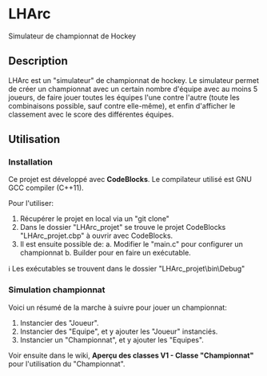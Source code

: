 # LHArc
Simulateur de championnat de Hockey

## Description
LHArc est un "simulateur" de championnat de hockey. Le simulateur permet de créer un championnat avec un certain nombre d'équipe avec au moins 5 joueurs, de faire jouer toutes les équipes l'une contre l'autre (toute les combinaisons possible, sauf contre elle-même), et enfin d'afficher le classement avec le score des différentes équipes.

## Utilisation
### Installation
Ce projet est développé avec **CodeBlocks**. Le compilateur utilisé est GNU GCC compiler (C++11).

Pour l'utiliser:
1. Récupérer le projet en local via un "git clone"
2. Dans le dossier "LHArc_projet" se trouve le projet CodeBlocks "LHArc_projet.cbp" à ouvrir avec CodeBlocks.
3. Il est ensuite possible de:
   a. Modifier le "main.c" pour configurer un championnat
   b. Builder pour en faire un exécutable.

:information_source: Les exécutables se trouvent dans le dossier "LHArc_projet\bin\Debug"

### Simulation championnat
Voici un résumé de la marche à suivre pour jouer un championnat:
1. Instancier des "Joueur".
2. Instancier des "Equipe", et y ajouter les "Joueur" instanciés.
3. Instancier un "Championnat", et y ajouter les "Equipes".

Voir ensuite dans le wiki, **Aperçu des classes V1 - Classe "Championnat"** pour l'utilisation du "Championnat".
